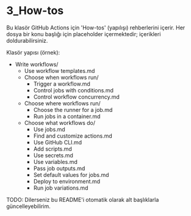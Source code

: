 # 3_How-tos

Bu klasör GitHub Actions için 'How-tos' (yapılışı) rehberlerini içerir. Her dosya bir konu başlığı için placeholder içermektedir; içerikleri doldurabilirsiniz.

Klasör yapısı (örnek):

- Write workflows/
  - Use workflow templates.md
  - Choose when workflows run/
    - Trigger a workflow.md
    - Control jobs with conditions.md
    - Control workflow concurrency.md
  - Choose where workflows run/
    - Choose the runner for a job.md
    - Run jobs in a container.md
  - Choose what workflows do/
    - Use jobs.md
    - Find and customize actions.md
    - Use GitHub CLI.md
    - Add scripts.md
    - Use secrets.md
    - Use variables.md
    - Pass job outputs.md
    - Set default values for jobs.md
    - Deploy to environment.md
    - Run job variations.md

TODO: Dilerseniz bu README'i otomatik olarak alt başlıklarla güncelleyebilirim.
